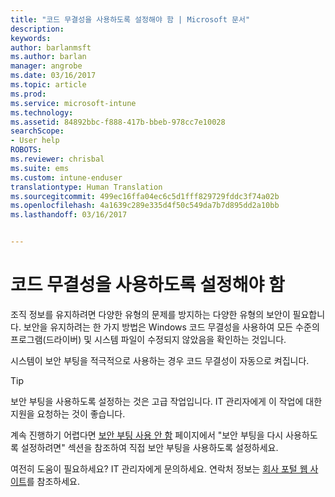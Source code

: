 ```yaml
---
title: "코드 무결성을 사용하도록 설정해야 함 | Microsoft 문서"
description: 
keywords: 
author: barlanmsft
ms.author: barlan
manager: angrobe
ms.date: 03/16/2017
ms.topic: article
ms.prod: 
ms.service: microsoft-intune
ms.technology: 
ms.assetid: 84892bbc-f888-417b-bbeb-978cc7e10028
searchScope:
- User help
ROBOTS: 
ms.reviewer: chrisbal
ms.suite: ems
ms.custom: intune-enduser
translationtype: Human Translation
ms.sourcegitcommit: 499ec16ffa04ec6c5d1fff829729fddc3f74a02b
ms.openlocfilehash: 4a1639c289e335d4f50c549da7b7d895dd2a10bb
ms.lasthandoff: 03/16/2017


---
```


# <a name="you-need-to-enable-code-integrity"></a>코드 무결성을 사용하도록 설정해야 함

조직 정보를 유지하려면 다양한 유형의 문제를 방지하는 다양한 유형의 보안이 필요합니다. 보안을 유지하려는 한 가지 방법은 Windows 코드 무결성을 사용하여 모든 수준의 프로그램(드라이버) 및 시스템 파일이 수정되지 않았음을 확인하는 것입니다.

시스템이 보안 부팅을 적극적으로 사용하는 경우 코드 무결성이 자동으로 켜집니다.

> [!Tip]
> 보안 부팅을 사용하도록 설정하는 것은 고급 작업입니다. IT 관리자에게 이 작업에 대한 지원을 요청하는 것이 좋습니다.

계속 진행하기 어렵다면 [보안 부팅 사용 안 함](https://msdn.microsoft.com/library/windows/hardware/dn898540(v=vs.85).aspx) 페이지에서 "보안 부팅을 다시 사용하도록 설정하려면" 섹션을 참조하여 직접 보안 부팅을 사용하도록 설정하세요.

여전히 도움이 필요하세요? IT 관리자에게 문의하세요. 연락처 정보는 [회사 포털 웹 사이트](http://portal.manage.microsoft.com)를 참조하세요.

